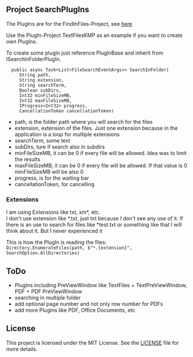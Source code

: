 ## Project SearchPlugIns

The PlugIns are for the FindInFiles-Project, see [here](https://github.com/lukas-adrian/FindInFiles.git)

Use the PlugIn-Project TextFilesKMP as an example if you want to create own PlugIns.

To create some plugin just reference PlugInBase and inherit from ISearchInFolderPlugIn.

      public async Task<List<FileSearchEventArgs>> SearchInFolder(
         String path,
         String extension,
         String searchTerm,
         Boolean subDirs,
         Int32 minFileSizeMB,
         Int32 maxFileSizeMB,
         IProgress<Int32> progress,
         CancellationToken cancellationToken)

* path, is the folder path where you will search for the files
* extension, extension of the files. Just one extension because in the application is a loop for multiple extensions
* searchTerm, some text
* subDirs, ture if search also in subdirs
* minFileSizeMB, it can be 0 if every file will be allowed. Idea was to limit the results
* maxFileSizeMB, it can be 0 if every file will be allowed. If that value is 0 minFileSizeMB will be also 0
* progress, is for the waiting bar
* cancellationToken, for cancelling

### Extensions

I am using Extensions like txt, xm*, etc.\
I don't use extension like *.txt, just txt because I don't see any use of it. If there is an use to search for files like *test.txt or something like that I will think about it. But I never experienced it

This is how the PlugIn is reading the files:\
`Directory.EnumerateFiles(path, $"*.{extension}", SearchOption.AllDirectories)`

## ToDo

* PlugIns including PreViewWindow like TextFiles + TextPreViewWindow, PDF + PDF PreViewWindow
* searching in multiple folder
* add optional page number and not only row number for PDFs
* add more PlugIns like PDF, Office Documents, etc

## License

This project is licensed under the MIT License. See the [LICENSE](LICENSE.md) file for more details.